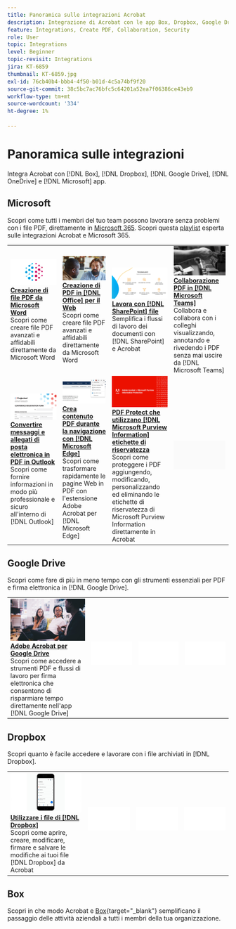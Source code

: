 ```yaml
---
title: Panoramica sulle integrazioni Acrobat
description: Integrazione di Acrobat con le app Box, Dropbox, Google Drive, OneDrive e Microsoft
feature: Integrations, Create PDF, Collaboration, Security
role: User
topic: Integrations
level: Beginner
topic-revisit: Integrations
jira: KT-6859
thumbnail: KT-6859.jpg
exl-id: 76cb40b4-bbb4-4f50-b01d-4c5a74bf9f20
source-git-commit: 38c5bc7ac76bfc5c64201a52ea7f06386ce43eb9
workflow-type: tm+mt
source-wordcount: '334'
ht-degree: 1%

---
```


# Panoramica sulle integrazioni

Integra Acrobat con [!DNL Box], [!DNL Dropbox], [!DNL Google Drive], [!DNL OneDrive] e [!DNL Microsoft] app.

## Microsoft

Scopri come tutti i membri del tuo team possono lavorare senza problemi con i file PDF, direttamente in [Microsoft 365](https://www.adobe.com/documentcloud/integrations/microsoft-office-365.html). Scopri questa [playlist](https://experienceleague.adobe.com/en/playlists/acrobat-integrate-microsoft-365) esperta sulle integrazioni Acrobat e Microsoft 365.

<table style="table-layout:fixed">
<tr>
  <td>
    <a href="createfromword.md">
      <img alt="Creare file PDF da Microsoft Word" src="../assets/create-word.png" />
    </a>
    <div>
    <a href="createfromword.md"><strong>Creazione di file PDF da Microsoft Word</strong></a>
    </div>
    Scopri come creare file PDF avanzati e affidabili direttamente da Microsoft Word
    <br>
  </td>
  <td>
    <a href="createofficeweb.md">
      <img alt="Crea PDF in [!DNL Office] per il Web" src="../assets/office-web.png" />
    </a>
    <div>
    <a href="createofficeweb.md"><strong>Creazione di PDF in [!DNL Office] per il Web</strong></a>
    </div>
    Scopri come creare file PDF avanzati e affidabili direttamente da Microsoft Word
    <br>
  </td> 
  <td>
    <a href="acrobatandsp.md">
      <img alt="Lavora con i tuoi file [!DNL SharePoint]" src="../assets/work-sharepoint.png" />
    </a>
    <div>
    <a href="acrobatandsp.md"><strong>Lavora con [!DNL SharePoint] file</strong></a>
    </div>
    Semplifica i flussi di lavoro dei documenti con [!DNL SharePoint] e Acrobat
    <br>
  </td>
  <td>
    <a href="acrobatandteams.md">
      <img alt="Collaborazione PDF in [!DNL Microsoft Teams]" src="../assets/collaboration-teams.png" />
    </a>
    <div>
    <a href="acrobatandteams.md"><strong>Collaborazione PDF in [!DNL Microsoft Teams]</strong></a>
    </div>
    Collabora e collabora con i colleghi visualizzando, annotando e rivedendo i PDF senza mai uscire da [!DNL Microsoft Teams]
    <br>
  </td>
</tr>
<tr>
  <td>
    <a href="outlook.md">
      <img alt="Convertire messaggi e allegati di posta elettronica in PDF in Outlook" src="../assets/outlook.png" />
    </a>
    <div>
    <a href="outlook.md"><strong>Convertire messaggi e allegati di posta elettronica in PDF in Outlook</strong></a>
    </div>
    Scopri come fornire informazioni in modo più professionale e sicuro all'interno di [!DNL Outlook]
    <br>
  </td>
  <td>
    <a href="edge.md">
      <img alt="Creazione di contenuti PDF durante la navigazione con [!DNL Microsoft Edge]" src="../assets/edge.png" />
    </a>
    <div>
    <a href="edge.md"><strong>Crea contenuto PDF durante la navigazione con [!DNL Microsoft Edge]</strong></a>
    </div>
    Scopri come trasformare rapidamente le pagine Web in PDF con l'estensione Adobe Acrobat per [!DNL Microsoft Edge]
    <br>
  </td>
  <td>
    <a href="microsoftsensitivitylabels.md">
      <img alt="Protect PDF che utilizza [!DNL Microsoft Purview Information] etichette di riservatezza" src="../assets/purview.png" />
    </a>
    <div>
    <a href="microsoftsensitivitylabels.md"><strong>PDF Protect che utilizzano [!DNL Microsoft Purview Information] etichette di riservatezza</strong></a>
    </div>
    Scopri come proteggere i PDF aggiungendo, modificando, personalizzando ed eliminando le etichette di riservatezza di Microsoft Purview Information direttamente in Acrobat
    <br>
  </td>
  <td>
   <img alt="Spaziatore" src="../assets/Grayspacer.png" />
    <div>
    <br>
  </td>
</tr>
</table>

## Google Drive

Scopri come fare di più in meno tempo con gli strumenti essenziali per PDF e firma elettronica in [!DNL Google Drive].

<table style="table-layout:fixed">
<tr>
  <td>
    <a href="acrobatandgoogle.md">
      <img alt="Adobe Acrobat per Google Drive" src="../assets/google.png" />
    </a>
    <div>
    <a href="acrobatandgoogle.md"><strong>Adobe Acrobat per Google Drive</strong></a>
    </div>
    Scopri come accedere a strumenti PDF e flussi di lavoro per firma elettronica che consentono di risparmiare tempo direttamente nell'app [!DNL Google Drive]
    <br>
  </td>
  <td>
   <img alt="Spaziatore" src="../assets/Whitespacer.png" />
    <div>
    <br>
  </td>
  <td>
   <img alt="Spaziatore" src="../assets/Whitespacer.png" />
    <div>
    <br>
  </td>
  <td>
   <img alt="Spaziatore" src="../assets/Whitespacer.png" />
    <div>
    <br>
  </td>
</tr>
</table>

## Dropbox

Scopri quanto è facile accedere e lavorare con i file archiviati in [!DNL Dropbox].

<table style="table-layout:fixed">
<tr>
  <td>
    <a href="acrobat-dropbox.md">
      <img alt="Operazioni con i file da [!DNL Dropbox]" src="../assets/work-dropbox.png" />
    </a>
    <div>
    <a href="acrobat-dropbox.md"><strong>Utilizzare i file di [!DNL Dropbox]</strong></a>
    </div>
    Scopri come aprire, creare, modificare, firmare e salvare le modifiche ai tuoi file [!DNL Dropbox] da Acrobat
    <br>
  </td>
  <td>
   <img alt="Spaziatore" src="../assets/Whitespacer.png" />
    <div>
    <br>
  </td>
  <td>
   <img alt="Spaziatore" src="../assets/Whitespacer.png" />
    <div>
    <br>
  </td>
  <td>
   <img alt="Spaziatore" src="../assets/Whitespacer.png" />
    <div>
    <br>
  </td>
</tr>
</table>

## Box

Scopri in che modo Acrobat e [Box](https://www.adobe.com/documentcloud/integrations/box.html){target="_blank"} semplificano il passaggio delle attività aziendali a tutti i membri della tua organizzazione.
